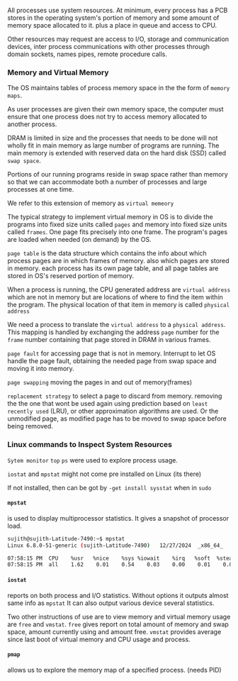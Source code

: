 
All processes use system resources.
At minimum, every process has a PCB stores in the operating system's portion of memory and some amount of memory space allocated to it.
plus a place in queue and access to CPU.

Other resources may request are access to I/O, storage and communication devices, inter process communications with other processes through domain sockets, names pipes, remote procedure calls.


### Memory and Virtual Memory

The OS maintains tables of process memory space in the the form of `memory maps`.

As user processes are given their own memory space, the computer must ensure that one process does not try to access memory allocated to another process.

DRAM is limited in size and the processes that needs to be done will not wholly fit in main memory as large number of programs are running.
The main memory is extended with reserved data on the hard disk (SSD) called `swap space`.

Portions of our running programs reside in swap space rather than memory so that we can accommodate both a number of processes and large processes at one time.

We refer to this extension of memory as `virtual memeory`


The typical strategy to implement virtual memory in OS is to divide the programs into fixed size units called `pages` and memory into fixed size units called `frames`.
One page fits precisely into one frame.
The program's pages are loaded when needed (on demand) by the OS.

`page table` is the data structure which contains the info about which process pages are in which frames of memory. also which pages are stored in memory.
each process has its own page table, and all page tables are stored in OS's reserved portion of memory.

When a process is running, the CPU generated address are `virtual address` which are not in memory but are locations of where to find the item within the program.
The physical location of that item in memory is called `physical address`

We need a process to translate the `virtual address` to a `physical address`. This mapping is handled by exchanging the address `page` number for the `frame` number containing that page stored in DRAM in various frames.

`page fault` for accessing page that is not in memory.
Interrupt to let OS handle the page fault, obtaining the needed page from swap space and moving it into memory.

`page swapping` moving the pages in and out of memory(frames)

`replacement strategy` to select  a page to discard from memory.
removing the the one that wont be used again using prediction based on `least recently used` (LRU), or other approximation algorithms are used.
Or the unmodified page, as modified page has to be moved to swap space before being removed.



### Linux commands to Inspect System Resources

`Sytem monitor` `top` `ps` were used to explore process usage.

`iostat` and `mpstat` might not come pre installed on Linux (its there)

If not installed, then can be got by `-get install sysstat` when in `sudo`

#### `mpstat`
is used to display multiprocessor statistics.
It gives a snapshot of processor load.

```bash
sujith@sujith-Latitude-7490:~$ mpstat
Linux 6.8.0-51-generic (sujith-Latitude-7490) 	12/27/2024 	_x86_64_	(8 CPU)

07:58:15 PM  CPU    %usr   %nice    %sys %iowait    %irq   %soft  %steal  %guest  %gnice   %idle
07:58:15 PM  all    1.62    0.01    0.54    0.03    0.00    0.01    0.00    0.00    0.00   97.79
```

#### `iostat`
reports on both process and I/O statistics.
Without options it outputs almost same info as `mpstat`
It can also output various device several statistics.

Two other instructions of use are to view memory and virtual memory usage are `free` and `vmstat`.
`free` gives report on total amount of memory and swap space, amount currently using and amount free.
`vmstat` provides average since last boot of virtual memory and CPU usage and process.


#### `pmap`
allows us to explore the memory map of a specified process. (needs PID)



